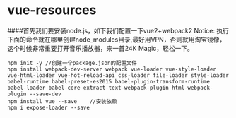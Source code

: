 # vue-resources
####首先我们要安装node.js，如下我们配置一下vue2+webpack2
Notice: 执行下面的命令就在哪里创建node_modules目录,最好用VPN，否则就用淘宝镜像，这个时候非常重要打开音乐播放器，来一首24K Magic，轻松一下。
```
npm init -y //创建一个package.json的配置文件
npm install webpack-dev-server webpack vue-loader vue-style-loader vue-html-loader vue-hot-reload-api css-loader file-loader style-loader babel-runtime babel-preset-es2015 babel-plugin-transform-runtime babel-loader babel-core extract-text-webpack-plugin html-webpack-plugin --save-dev
npm install vue --save    //安装依赖
npm i expose-loader --save
